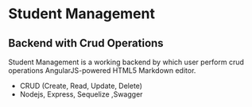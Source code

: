 # Student Management
## Backend with Crud Operations 

Student Management is a working backend by which user perform crud operations
AngularJS-powered HTML5 Markdown editor.

- CRUD (Create, Read, Update, Delete)
- Nodejs, Express, Sequelize ,Swagger
